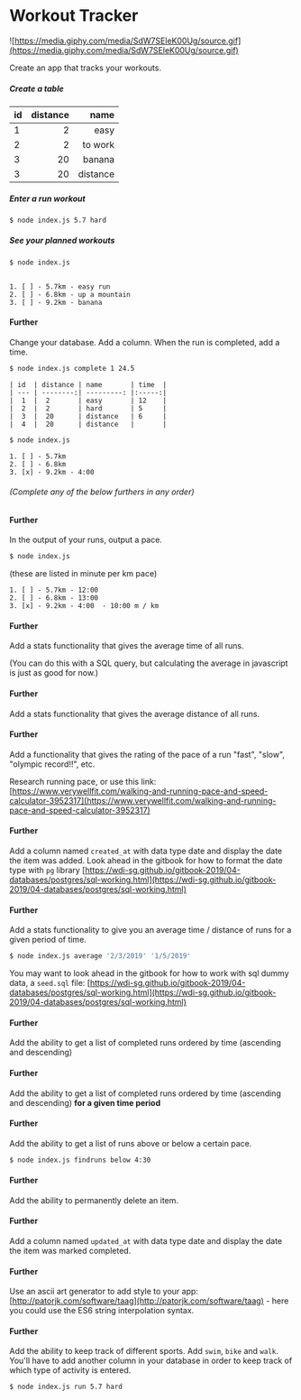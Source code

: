 # Workout Tracker

![https://media.giphy.com/media/SdW7SEleK00Ug/source.gif](https://media.giphy.com/media/SdW7SEleK00Ug/source.gif)

Create an app that tracks your workouts.

##### Create a table

| id  | distance | name       |
| --- | --------:| ---------: |
|  1  |  2       | easy       |
|  2  |  2       | to work    |
|  3  |  20      | banana     |
|  3  |  20      | distance   |


##### Enter a run workout

```bash
$ node index.js 5.7 hard
```

##### See your planned workouts

```bash
$ node index.js
```

```

1. [ ] - 5.7km - easy run
2. [ ] - 6.8km - up a mountain
3. [ ] - 9.2km - banana
```



#### Further

Change your database. Add a column. When the run is completed, add a time.

```bash
$ node index.js complete 1 24.5
```

```
| id  | distance | name       | time  |
| --- | --------:| ---------: |:-----:|
|  1  |  2       | easy       | 12    |
|  2  |  2       | hard       | 5     |
|  3  |  20      | distance   | 6     |
|  4  |  20      | distance   |       |
```

```bash
$ node index.js
```

```
1. [ ] - 5.7km 
2. [ ] - 6.8km
3. [x] - 9.2km - 4:00
```

###### (Complete any of the below furthers in any order)

#### Further

In the output of your runs, output a pace.

```bash
$ node index.js
```

(these are listed in minute per km pace)
```
1. [ ] - 5.7km - 12:00
2. [ ] - 6.8km - 13:00
3. [x] - 9.2km - 4:00  - 10:00 m / km
```

#### Further
Add a stats functionality that gives the average time of all runs.

(You can do this with a SQL query, but calculating the average in javascript is just as good for now.)

#### Further
Add a stats functionality that gives the average distance of all runs.

#### Further
Add a functionality that gives the rating of the pace of a run "fast", "slow", "olympic record!!", etc.

Research running pace, or use this link: [https://www.verywellfit.com/walking-and-running-pace-and-speed-calculator-3952317](https://www.verywellfit.com/walking-and-running-pace-and-speed-calculator-3952317)


#### Further
Add a column named `created_at` with data type date and display the date the item was added. Look ahead in the gitbook for how to format the date type with `pg` library [https://wdi-sg.github.io/gitbook-2019/04-databases/postgres/sql-working.html](https://wdi-sg.github.io/gitbook-2019/04-databases/postgres/sql-working.html)


#### Further
Add a stats functionality to give you an average time / distance of runs for a given period of time.

```bash
$ node index.js average '2/3/2019' '1/5/2019'
```

You may want to look ahead in the gitbook for how to work with sql dummy data, a `seed.sql` file: [https://wdi-sg.github.io/gitbook-2019/04-databases/postgres/sql-working.html](https://wdi-sg.github.io/gitbook-2019/04-databases/postgres/sql-working.html)

#### Further
Add the ability to get a list of completed runs ordered by time (ascending and descending)

#### Further
Add the ability to get a list of completed runs ordered by time (ascending and descending) **for a given time period**

#### Further
Add the ability to get a list of runs above or below a certain pace.

```bash
$ node index.js findruns below 4:30
```

#### Further
Add the ability to permanently delete an item.

#### Further
Add a column named `updated_at` with data type date and display the date the item was marked completed.

#### Further
Use an ascii art generator to add style to your app: [http://patorjk.com/software/taag](http://patorjk.com/software/taag) - here you could use the ES6 string interpolation syntax.

#### Further
Add the ability to keep track of different sports. Add `swim`, `bike` and `walk`. You'll have to add another column in your database in order to keep track of which type of activity is entered.

```bash
$ node index.js run 5.7 hard
```

